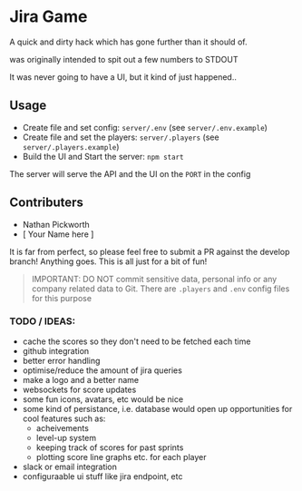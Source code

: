 # Jira Game

A quick and dirty hack which has gone further than it should of.

was originally intended to spit out a few numbers to STDOUT

It was never going to have a UI, but it kind of just happened..


## Usage

 - Create file and set config: `server/.env` (see `server/.env.example`)
 - Create file and set the players: `server/.players` (see `server/.players.example`)
 - Build the UI and Start the server: `npm start`

The server will serve the API and the UI on the `PORT` in the config

## Contributers
 - Nathan Pickworth
 - [ Your Name here ]

It is far from perfect, so please feel free to submit a PR against the develop branch! Anything goes. This is all just for a bit of fun!

> IMPORTANT: DO NOT commit sensitive data, personal info or any company related data to Git. There are `.players` and `.env` config files for this purpose


### TODO / IDEAS:
 - cache the scores so they don't need to be fetched each time
 - github integration
 - better error handling
 - optimise/reduce the amount of jira queries
 - make a logo and a better name
 - websockets for score updates
 - some fun icons, avatars, etc would be nice
 - some kind of persistance, i.e. database would open up opportunities for cool features such as:
   - acheivements
   - level-up system
   - keeping track of scores for past sprints
   - plotting score line graphs etc. for each player
 - slack or email integration
 - configuraable ui stuff like jira endpoint, etc


 